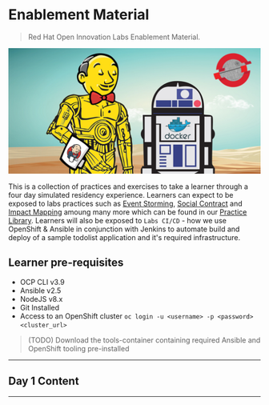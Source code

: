# Enablement Material
> Red Hat Open Innovation Labs Enablement Material. 

![jenkins-docker-star-wars](./images/jenkins-docker-ocp-star-wars.jpg)

This is a collection of practices and exercises to take a learner through a four day simulated residency experience. Learners can expect to be exposed to labs practices such as [Event Storming](https://rht-labs.github.io/practice-library/practices/event-storming/), [Social Contract](https://rht-labs.github.io/practice-library/practices/social-contract/) and [Impact Mapping](https://rht-labs.github.io/practice-library/practices/impact-mapping/) amoung many more which can be found in our [Practice Library](https://rht-labs.github.io/practice-library/). Learners will also be exposed to `Labs CI/CD` - how we use OpenShift & Ansible in conjunction with Jenkins to automate build and deploy of a sample todolist application and it's required infrastructure.

## Learner pre-requisites
 - OCP CLI v3.9
 - Ansible v2.5
 - NodeJS v8.x
 - Git Installed
 - Access to an OpenShift cluster `oc login -u <username> -p <password> <cluster_url>`

> (TODO) Download the tools-container containing required Ansible and OpenShift tooling pre-installed

______

## Day 1 Content
<!-- links to slides here! -->

______
